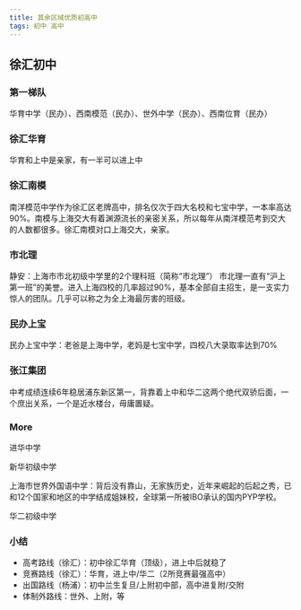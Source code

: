 ```yaml
---
title: 其余区域优质初高中
tags: 初中 高中
---
```

## 徐汇初中

### 第一梯队

华育中学（民办）、西南模范（民办）、世外中学（民办）、西南位育（民办）
### 徐汇华育

华育和上中是亲家，有一半可以进上中

### 徐汇南模

南洋模范中学作为徐汇区老牌高中，排名仅次于四大名校和七宝中学，一本率高达90%。南模与上海交大有着渊源流长的亲密关系，所以每年从南洋模范考到交大的人数都很多。徐汇南模对口上海交大，亲家。

### 市北理

静安：上海市市北初级中学里的2个理科班（简称“市北理”）
市北理一直有“沪上第一班”的美誉。进入上海四校的几率超过90%，基本全部自主招生，是一支实力惊人的团队。几乎可以称之为全上海最厉害的班级。

### 民办上宝

民办上宝中学：老爸是上海中学，老妈是七宝中学，四校八大录取率达到70%

### 张江集团

中考成绩连续6年稳居浦东新区第一，背靠着上中和华二这两个绝代双骄后面，一个庶出关系，一个是近水楼台，毋庸置疑。

### More

进华中学

新华初级中学

上海市世界外国语中学：背后没有靠山，无家族历史，近年来崛起的后起之秀，已和12个国家和地区的中学结成姐妹校，全球第一所被IBO承认的国内PYP学校。

华二初级中学

### 小结

- 高考路线（徐汇）：初中徐汇华育（顶级），进上中后就稳了
- 竞赛路线（徐汇）：华育，进上中/华二（2所竞赛最强高中）
- 出国路线（杨浦）：初中兰生复旦/上附初中部，高中进复附/交附
- 体制外路线：世外、上附，等